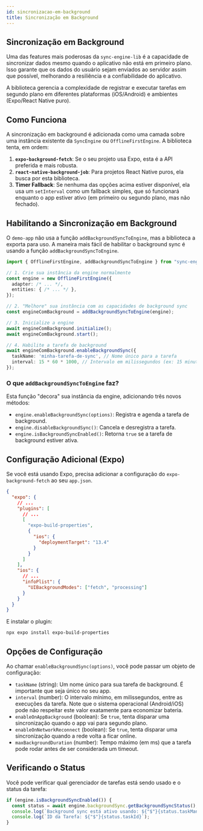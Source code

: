 ```yaml
---
id: sincronizacao-em-background
title: Sincronização em Background
---
```


## Sincronização em Background

Uma das features mais poderosas da `sync-engine-lib` é a capacidade de sincronizar dados mesmo quando o aplicativo não está em primeiro plano. Isso garante que os dados do usuário sejam enviados ao servidor assim que possível, melhorando a resiliência e a confiabilidade do aplicativo.

A biblioteca gerencia a complexidade de registrar e executar tarefas em segundo plano em diferentes plataformas (iOS/Android) e ambientes (Expo/React Native puro).

## Como Funciona

A sincronização em background é adicionada como uma camada sobre uma instância existente da `SyncEngine` ou `OfflineFirstEngine`. A biblioteca tenta, em ordem:

1. **`expo-background-fetch`**: Se o seu projeto usa Expo, esta é a API preferida e mais robusta.
2. **`react-native-background-job`**: Para projetos React Native puros, ela busca por esta biblioteca.
3. **Timer Fallback**: Se nenhuma das opções acima estiver disponível, ela usa um `setInterval` como um fallback simples, que só funcionará enquanto o app estiver ativo (em primeiro ou segundo plano, mas não fechado).

## Habilitando a Sincronização em Background

O `demo-app` não usa a função `addBackgroundSyncToEngine`, mas a biblioteca a exporta para uso. A maneira mais fácil de habilitar o background sync é usando a função `addBackgroundSyncToEngine`.

```typescript
import { OfflineFirstEngine, addBackgroundSyncToEngine } from "sync-engine-lib";

// 1. Crie sua instância da engine normalmente
const engine = new OfflineFirstEngine({
  adapter: /* ... */,
  entities: { /* ... */ },
});

// 2. "Melhore" sua instância com as capacidades de background sync
const engineComBackground = addBackgroundSyncToEngine(engine);

// 3. Inicialize a engine
await engineComBackground.initialize();
await engineComBackground.start();

// 4. Habilite a tarefa de background
await engineComBackground.enableBackgroundSync({
  taskName: 'minha-tarefa-de-sync', // Nome único para a tarefa
  interval: 15 * 60 * 1000, // Intervalo em milissegundos (ex: 15 minutos)
});
```

### O que `addBackgroundSyncToEngine` faz?

Esta função "decora" sua instância da engine, adicionando três novos métodos:

- `engine.enableBackgroundSync(options)`: Registra e agenda a tarefa de background.
- `engine.disableBackgroundSync()`: Cancela e desregistra a tarefa.
- `engine.isBackgroundSyncEnabled()`: Retorna `true` se a tarefa de background estiver ativa.

## Configuração Adicional (Expo)

Se você está usando Expo, precisa adicionar a configuração do `expo-background-fetch` ao seu `app.json`.

```json title="app.json"
{
  "expo": {
    // ...
    "plugins": [
      // ...
      [
        "expo-build-properties",
        {
          "ios": {
            "deploymentTarget": "13.4"
          }
        }
      ]
    ],
    "ios": {
      // ...
      "infoPlist": {
        "UIBackgroundModes": ["fetch", "processing"]
      }
    }
  }
}
```

E instalar o plugin:

```bash
npx expo install expo-build-properties
```

## Opções de Configuração

Ao chamar `enableBackgroundSync(options)`, você pode passar um objeto de configuração:

- `taskName` (string): Um nome único para sua tarefa de background. É importante que seja único no seu app.
- `interval` (number): O intervalo mínimo, em milissegundos, entre as execuções da tarefa. Note que o sistema operacional (Android/iOS) pode não respeitar este valor exatamente para economizar bateria.
- `enableOnAppBackground` (boolean): Se `true`, tenta disparar uma sincronização quando o app vai para segundo plano.
- `enableOnNetworkReconnect` (boolean): Se `true`, tenta disparar uma sincronização quando a rede volta a ficar online.
- `maxBackgroundDuration` (number): Tempo máximo (em ms) que a tarefa pode rodar antes de ser considerada um timeout.

## Verificando o Status

Você pode verificar qual gerenciador de tarefas está sendo usado e o status da tarefa:

```typescript
if (engine.isBackgroundSyncEnabled()) {
  const status = await engine.backgroundSync.getBackgroundSyncStatus();
  console.log(`Background sync está ativo usando: ${"$"}{status.taskManager}`);
  console.log(`ID da Tarefa: ${"$"}{status.taskId}`);
}
```
